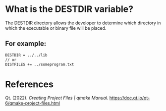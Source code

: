 # What is the DESTDIR variable? 


The DESTDIR directory allows the developer to determine which directory in which the executable or binary file will be placed. 


## For example: 
```bash 
DESTDIR = ../../lib
// or 
DISTFILES += ../someprogram.txt
``` 

# References 
Qt. (2022). *Creating Project Files | qmake Manual*. <https://doc.qt.io/qt-6/qmake-project-files.html> 
